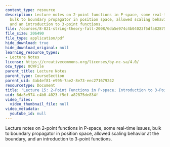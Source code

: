 ```yaml
---
content_type: resource
description: Lecture notes on 2-point functions in P-space, some real-time issues,
  bulk to boundary propagator in position space, allowed scaling behavior at the boundary,
  and an introduction to 3-point functions.
file: /courses/8-821-string-theory-fall-2008/6da5e974c4b04023f5dfa82875de834f_lecture15.pdf
file_size: 206490
file_type: application/pdf
hide_download: true
hide_download_original: null
learning_resource_types:
- Lecture Notes
license: https://creativecommons.org/licenses/by-nc-sa/4.0/
ocw_type: OCWFile
parent_title: Lecture Notes
parent_type: CourseSection
parent_uid: 4ab4ef81-e995-7ae2-8e73-eec271679242
resourcetype: Document
title: 'Lecture 15: 2-Point Functions in P-space; Introduction to 3-Point Functions'
uid: 6da5e974-c4b0-4023-f5df-a82875de834f
video_files:
  video_thumbnail_file: null
video_metadata:
  youtube_id: null
---
```

Lecture notes on 2-point functions in P-space, some real-time issues, bulk to boundary propagator in position space, allowed scaling behavior at the boundary, and an introduction to 3-point functions.